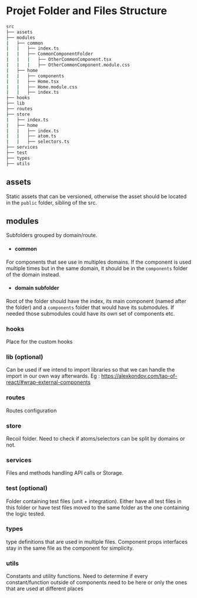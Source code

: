 # Projet Folder and Files Structure

```sh
src
├── assets
├── modules
|   ├── common
|   |   ├── index.ts
|   |   ├── CommonComponentFolder
|   |   |   ├── OtherCommonComponent.tsx
|   |   |   ├── OtherCommonComponent.module.css
|   ├── home
|   |   ├── components
|   |   ├── Home.tsx
|   |   ├── Home.module.css
|   |   ├── index.ts
├── hooks
├── lib
├── routes
├── store
|   ├── index.ts
|   ├── home
|   |   ├── index.ts
|   |   ├── atom.ts
|   |   ├── selectors.ts
├── services
├── test
├── types
├── utils
```

## assets

Static assets that can be versioned, otherwise the asset should be located in the `public` folder, sibling of the src.

## modules

Subfolders grouped by domain/route.

- #### common

For components that see use in multiples domains. If the component is used multiple times but in the same domain, it should be in the `components` folder of the domain instead.

- #### domain subfolder

Root of the folder should have the index, its main component (named after the folder) and a `components` folder that would have its submodules. If needed those submodules could have its own set of components etc.

### hooks

Place for the custom hooks

### lib (optional)

Can be used if we intend to import libraries so that we can handle the import in our own way afterwards. Eg : https://alexkondov.com/tao-of-react/#wrap-external-components

### routes

Routes configuration

### store

Recoil folder. Need to check if atoms/selectors can be split by domains or not.

### services

Files and methods handling API calls or Storage.

### test (optional)

Folder containing test files (unit + integration). Either have all test files in this folder or have test files moved to the same folder as the one containing the logic tested.

### types

type definitions that are used in multiple files. Component props interfaces stay in the same file as the component for simplicity.

### utils

Constants and utility functions. Need to determine if every constant/function outside of components need to be here or only the ones that are used at different places
